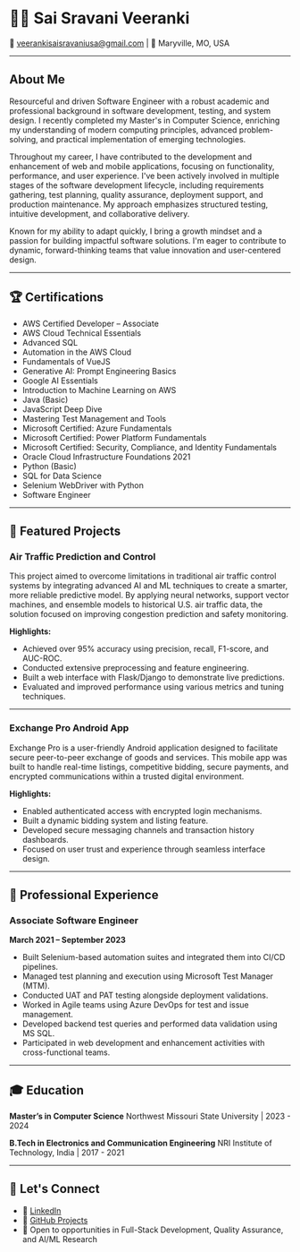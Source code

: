 # 👩‍💻 Sai Sravani Veeranki

📧 [veerankisaisravaniusa@gmail.com](mailto:veerankisaisravaniusa@gmail.com) | 📍 Maryville, MO, USA

---

## About Me

Resourceful and driven Software Engineer with a robust academic and professional background in software development, testing, and system design. I recently completed my Master's in Computer Science, enriching my understanding of modern computing principles, advanced problem-solving, and practical implementation of emerging technologies.

Throughout my career, I have contributed to the development and enhancement of web and mobile applications, focusing on functionality, performance, and user experience. I've been actively involved in multiple stages of the software development lifecycle, including requirements gathering, test planning, quality assurance, deployment support, and production maintenance. My approach emphasizes structured testing, intuitive development, and collaborative delivery.

Known for my ability to adapt quickly, I bring a growth mindset and a passion for building impactful software solutions. I'm eager to contribute to dynamic, forward-thinking teams that value innovation and user-centered design.

---

## 🏆 Certifications

* AWS Certified Developer – Associate
* AWS Cloud Technical Essentials
* Advanced SQL
* Automation in the AWS Cloud
* Fundamentals of VueJS
* Generative AI: Prompt Engineering Basics
* Google AI Essentials
* Introduction to Machine Learning on AWS
* Java (Basic)
* JavaScript Deep Dive
* Mastering Test Management and Tools
* Microsoft Certified: Azure Fundamentals
* Microsoft Certified: Power Platform Fundamentals
* Microsoft Certified: Security, Compliance, and Identity Fundamentals
* Oracle Cloud Infrastructure Foundations 2021
* Python (Basic)
* SQL for Data Science
* Selenium WebDriver with Python
* Software Engineer

---

## 🚀 Featured Projects

### Air Traffic Prediction and Control

This project aimed to overcome limitations in traditional air traffic control systems by integrating advanced AI and ML techniques to create a smarter, more reliable predictive model. By applying neural networks, support vector machines, and ensemble models to historical U.S. air traffic data, the solution focused on improving congestion prediction and safety monitoring.

**Highlights:**

* Achieved over 95% accuracy using precision, recall, F1-score, and AUC-ROC.
* Conducted extensive preprocessing and feature engineering.
* Built a web interface with Flask/Django to demonstrate live predictions.
* Evaluated and improved performance using various metrics and tuning techniques.

---

### Exchange Pro Android App

Exchange Pro is a user-friendly Android application designed to facilitate secure peer-to-peer exchange of goods and services. This mobile app was built to handle real-time listings, competitive bidding, secure payments, and encrypted communications within a trusted digital environment.

**Highlights:**

* Enabled authenticated access with encrypted login mechanisms.
* Built a dynamic bidding system and listing feature.
* Developed secure messaging channels and transaction history dashboards.
* Focused on user trust and experience through seamless interface design.

---

## 🏢 Professional Experience

### Associate Software Engineer

**March 2021 – September 2023**

* Built Selenium-based automation suites and integrated them into CI/CD pipelines.
* Managed test planning and execution using Microsoft Test Manager (MTM).
* Conducted UAT and PAT testing alongside deployment validations.
* Worked in Agile teams using Azure DevOps for test and issue management.
* Developed backend test queries and performed data validation using MS SQL.
* Participated in web development and enhancement activities with cross-functional teams.

---

## 🎓 Education

**Master’s in Computer Science**
Northwest Missouri State University | 2023 - 2024

**B.Tech in Electronics and Communication Engineering**
NRI Institute of Technology, India | 2017 - 2021

---

## 🔗 Let's Connect

* 💼 [LinkedIn](https://www.linkedin.com/in/sravsveeranki)
* 📂 [GitHub Projects](https://github.com/sravsveeranki)
* 📅 Open to opportunities in Full-Stack Development, Quality Assurance, and AI/ML Research
